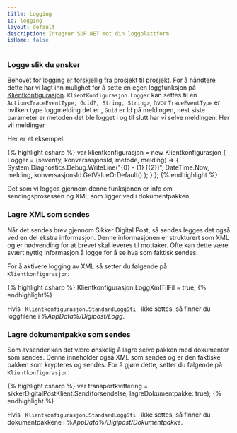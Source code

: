 ```yaml
---
title: Logging
id: logging
layout: default
description: Integrer SDP.NET mot din loggplattform
isHome: false
---
```


<h3 id="customlogger">Logge slik du ønsker</h3>

Behovet for logging er forskjellig fra prosjekt til prosjekt. For å håndtere dette har vi lagt inn mulighet for å sette en egen loggfunksjon på [Klientkonfigurasjon]({{site.coreUrl}}/#Klientkonfigurasjon). `KlientKonfigurasjon.Logger` kan settes til en `Action<TraceEventType, Guid?, String, String>`, hvor `TraceEventType` er hvilken type loggmelding det er , `Guid` er Id på meldingen, nest siste parameter er metoden det ble logget i og til slutt har vi selve meldingen. Her vil meldinger 

Her er et eksempel:

{% highlight csharp %}
var klientkonfigurasjon = new Klientkonfigurasjon
{
    Logger = (severity, konversasjonsId, metode, melding) =>
    {
        System.Diagnostics.Debug.WriteLine("{0} - {1} [{2}]", 
        	DateTime.Now, 
        	melding, 
        	konversasjonsId.GetValueOrDefault()
        );
    }
};
{% endhighlight %}

Det som vi logges gjennom denne funksjonen er info om sendingsprosessen og XML som ligger ved i dokumentpakken. 

<h3 id="lagrexmltilfil"> Lagre XML som sendes</h3>

Når det sendes brev gjennom Sikker Digital Post, så sendes legges det også ved en del ekstra informasjon. Denne informasjonen er strukturert som XML og er nødvending for at brevet skal leveres til mottaker. Ofte kan dette være svært nyttig informasjon å logge for å se hva som faktisk sendes. 

For å aktivere logging av XML så setter du følgende på <code>Klientkonfigurasjon</code>:

{% highlight csharp %}
Klientkonfigurasjon.LoggXmlTilFil = true;
{% endhighlight%}

Hvis <code> Klientkonfigurasjon.StandardLoggSti </code> ikke settes, så finner du loggfilene i _%AppData%/Digipost/Logg_.


<h3 id="dokumentpakkelogger">Lagre dokumentpakke som sendes</h3>

Som avsender kan det være ønskelig å lagre selve pakken med dokumenter som sendes. Denne inneholder også XML som sendes og er den faktiske pakken som krypteres og sendes. For å gjøre dette, setter du følgende på <code>Klientkonfigurasjon</code>:

{% highlight csharp %}
var transportkvittering = sikkerDigitalPostKlient.Send(forsendelse, lagreDokumentpakke: true);
{% endhighlight %}

Hvis <code> Klientkonfigurasjon.StandardLoggSti </code> ikke settes, så finner du dokumentpakkene i _%AppData%/Digipost/Dokumentpakke_.